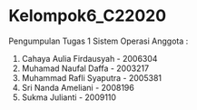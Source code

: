 # Kelompok6_C22020
Pengumpulan Tugas 1 Sistem Operasi
Anggota :
1. Cahaya Aulia Firdausyah - 2006304
2. Muhamad Naufal Daffa - 2003217
3. Muhammad Rafli Syaputra - 2005381
4. Sri Nanda Ameliani - 2008196
5. Sukma Julianti - 2009110
